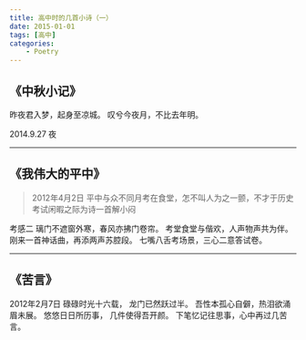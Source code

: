 ```yaml
---
title: 高中时的几首小诗（一）
date: 2015-01-01
tags: [高中]
categories:
    - Poetry
---
```


## 《中秋小记》

昨夜君入梦，起身至凉城。
叹兮今夜月，不比去年明。

2014.9.27 夜

---

## 《我伟大的平中》

> 2012年4月2日 
> 平中与众不同月考在食堂，怎不叫人为之一颤，不才于历史考试闲暇之际为诗一首解小闷

考感二
璃门不遮窗外寒，春风亦拂门卷帘。
考堂食堂与偕欢，人声物声共为伴。
刚来一首神话曲，再添两声苏腔段。
七嘴八舌考场景，三心二意答试卷。

---

## 《苦言》

2012年2月7日
碌碌时光十六载， 龙门已然跃过半。
吾性本孤心自僻，热泪欲涌眉未展。
悠悠日日所历事， 几件使得吾开颜。
下笔忆记往思事，心中再过几苦言。